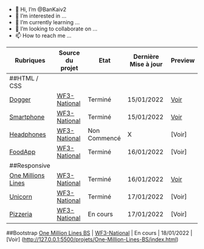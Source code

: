 - 👋 Hi, I’m @BanKaiv2
- 👀 I’m interested in ...
- 🌱 I’m currently learning ...
- 💞️ I’m looking to collaborate on ...
- 📫 How to reach me ...

<!---
BanKaiv2/BanKaiv2 is a ✨ special ✨ repository because its `README.md` (this file) appears on your GitHub profile.
You can click the Preview link to take a look at your changes.
--->

| Rubriques | Source du projet | Etat | Dernière Mise à jour | Preview
|--|--|--|--|--|
 ##HTML / CSS | 
 [Dogger](https://github.com/BanKaiv2/WF3-Dogger) | [WF3-National](https://github.com/WF3-National/Dogger) | Terminé | 15/01/2022 | [Voir](https://castellivalerio.com/projets/Dogger/index.html)
  [Smartphone](https://github.com/BanKaiv2/WF3-Smartphone) | [WF3-National](https://github.com/WF3-National/Smartphone) | Terminé | 15/01/2022 | [Voir](https://castellivalerio.com/projets/Smartphone/index.html)
 [Headphones](https://github.com/BanKaiv2/WF3-Headphones) | [WF3-National](https://github.com/WF3-National/WF3-Headphones) | Non Commencé | X | [Voir]
 [FoodApp](https://github.com/BanKaiv2/WF3-FoodApp) | [WF3-National](https://github.com/WF3-National/WF3-FoodApp) | Terminé | 16/01/2022 | [Voir] 
##Responsive |
[One Millions Lines](https://github.com/CSTLLI/WF3-One-Millions-Lines) | [WF3-National](https://github.com/WF3-National/One-Million-Lines) | Terminé | 16/01/2022 | [Voir](https://castellivalerio.com/projets/One-Millions-Lines/index.html)
[Unicorn](https://github.com/BanKaiv2/WF3-Unicorn) | [WF3-National](https://github.com/WF3-National/Unicorn) | Terminé | 17/01/2022 | [Voir]
[Pizzeria](https://github.com/BanKaiv2/WF3-Pizzeria) | [WF3-National](https://github.com/WF3-National/Pizzeria) | En cours | 17/01/2022 | [Voir]
##Bootstrap
[One Million Lines BS](https://github.com/BanKaiv2/WF3-One-Million-Lines-BS) | [WF3-National](https://github.com/WF3-National/One-Million-Lines-Bootstrap) | En cours | 18/01/2022 | [Voir] (http://127.0.0.1:5500/projets/One-Million-Lines-BS/index.html)
